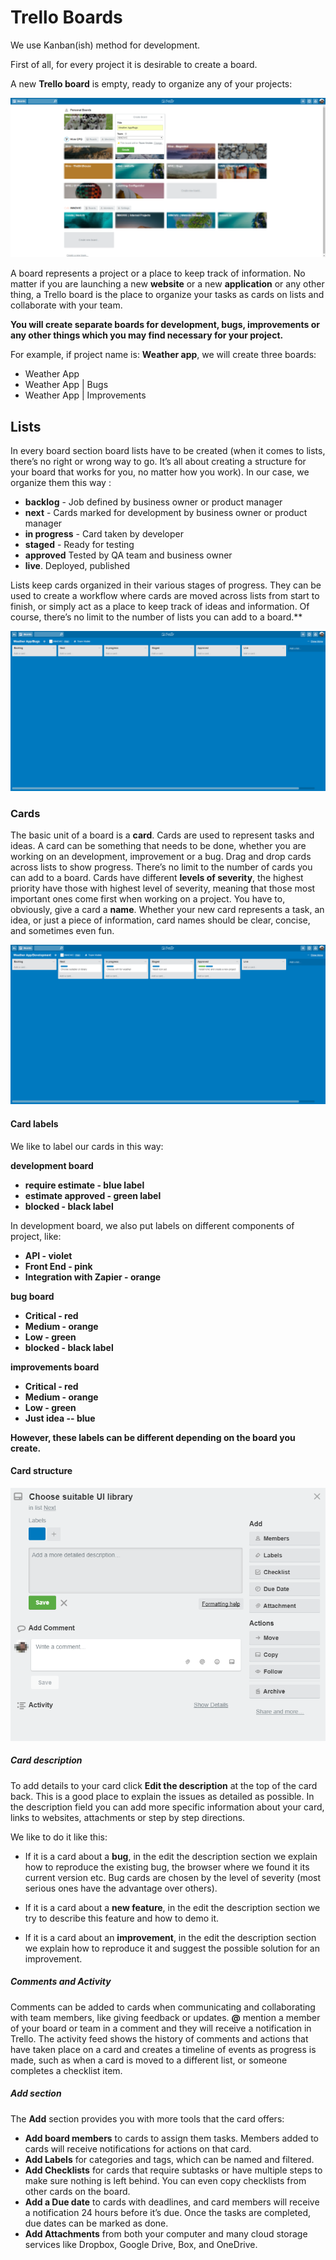 # **Trello Boards** #

We use Kanban(ish) method for development.

First of all, for every project it is desirable to create a board.

A new **Trello board** is empty, ready to organize any of your projects:

![logo](images/create_a_board.png) 

A board represents a project or a place to keep track of information. No matter if you are launching a new **website** or a new **application** or any other thing, a Trello board is the place to organize your tasks as cards on lists and collaborate with your team.

**You will create separate boards for development, bugs, improvements or any other things which you may find necessary for your project.**

For example, if project name is: **Weather app**, we will create three boards: 

- Weather App
- Weather App | Bugs
- Weather App | Improvements

## **Lists** ##

In every board section board lists have to be created (when it comes to lists, there’s no right or wrong way to go. It’s all about creating a structure for your board that works for you, no matter how you work). In our case, we organize them this way : 

- **backlog** - Job defined by business owner or product manager
- **next** - Cards marked for development by business owner or product manager
- **in progress** - Card taken by developer
- **staged** - Ready for testing
- **approved** Tested by QA team and business owner
- **live**. Deployed, published

Lists keep cards organized in their various stages of progress. They can be used to create a workflow where cards are moved across lists from start to finish, or simply act as a place to keep track of ideas and information. Of course, there’s no limit to the number of lists you can add to a board.**

![logo](images/trello_lists.png)

### **Cards** ###

The basic unit of a board is a **card**. Cards are used to represent tasks and ideas. A card can be something that needs to be done, whether you are working on an development, improvement or a bug. Drag and drop cards across lists to show progress. There’s no limit to the number of cards you can add to a board.
Cards have different **levels of severity**, the highest priority have those with highest level of severity, meaning that those most important ones come first when working on a project.
You have to, obviously, give a card a **name**. Whether your new card represents a task, an idea, or just a piece of information, card names should be clear, concise, and sometimes even fun.

![logo](images/card_names_and_labels.png)

#### **Card labels** ####

We like to label our cards in this way:

**development board**

- **require estimate - blue label**
- **estimate approved - green label**
- **blocked - black label**

In development board, we also put labels on different components of project, like:

- **API - violet**
- **Front End - pink**
- **Integration with Zapier - orange**

**bug board**

- **Critical - red**
- **Medium - orange**
- **Low - green**
- **blocked - black label**

**improvements board**

- **Critical - red**
- **Medium - orange**
- **Low - green**
- **Just idea -- blue**

**However, these labels can be different depending on the board you create.**

#### **Card structure** ####

![logo](images/card_structure.png)

##### **Card description** #####

To add details to your card click **Edit the description** at the top of the card back. This is a good place to explain the issues as detailed as possible. In the description field you can add more specific information about your card, links to websites, attachments or step by step directions.

We like to do it like this:

- If it is a card about a **bug**, in the edit the description section we explain how to reproduce the existing bug, the browser where we found it its current version etc. Bug cards are chosen by the level of severity (most serious ones have the advantage over others).

- If it is a card about a **new feature**, in the edit the description section we try to describe this feature and how to demo it.

- If it is a card about an **improvement**, in the edit the description section we explain how to reproduce it and suggest the possible solution for an improvement.

##### **Comments and Activity** ##### 

Comments can be added to cards when communicating and collaborating with team members, like giving feedback or updates. **@** mention a member of your board or team in a comment and they will receive a notification in Trello. The activity feed shows the history of comments and actions that have taken place on a card and creates a timeline of events as progress is made, such as when a card is moved to a different list, or someone completes a checklist item.

##### **Add section** #####

The **Add** section provides you with more tools that the card offers:

- **Add board members** to cards to assign them tasks. Members added to cards will receive notifications for actions on that card.
- **Add Labels** for categories and tags, which can be named and filtered.
- **Add Checklists** for cards that require subtasks or have multiple steps to make sure nothing is left behind. You can even copy checklists from other cards on the board.
- **Add a Due date** to cards with deadlines, and card members will receive a notification 24 hours before it’s due. Once the tasks are completed, due dates can be marked as done.
- **Add Attachments** from both your computer and many cloud storage services like Dropbox, Google Drive, Box, and OneDrive.